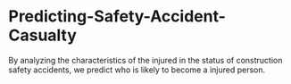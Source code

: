 # Predicting-Safety-Accident-Casualty
By analyzing the characteristics of the injured in the status of construction safety accidents, we predict who is likely to become a injured person.
